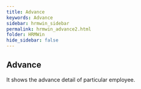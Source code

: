 ```yaml
---
title: Advance
keywords: Advance
sidebar: hrmwin_sidebar
permalink: hrmwin_advance2.html
folder: HRMWin   
hide_sidebar: false
---
```


## Advance

It shows the advance detail of particular employee.
